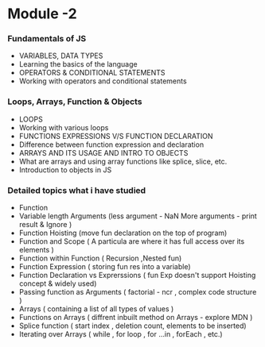 # Module -2 

### Fundamentals of JS
- VARIABLES, DATA TYPES
- Learning the basics of the language
- OPERATORS & CONDITIONAL STATEMENTS 
- Working with operators and conditional statements 


### Loops, Arrays, Function & Objects
- LOOPS
- Working with various loops
- FUNCTIONS EXPRESSIONS V/S FUNCTION DECLARATION 
- Difference between  function expression and declaration 
- ARRAYS AND ITS USAGE AND INTRO TO OBJECTS
- What are arrays and using array functions like splice, slice, etc.
- Introduction to objects in JS


### Detailed topics what i have studied

- Function 
- Variable length Arguments (less argument - NaN More arguments - print result & Ignore )
- Function Hoisting  (move fun declaration on the top of program)
- Function and Scope ( A particula are where it has full access over its elements )
- Function within Function ( Recursion ,Nested fun)
- Function Expression ( storing fun res into a variable)
- Function Declaration vs Exprerssions ( fun Exp doesn't support Hoisting concept & widely used)
- Passing function as Arguments ( factorial - ncr , complex code structure )
- Arrays ( containing a list of all types of values )
- Functions on Arrays   ( diffrent inbuilt method on Arrays - explore  MDN )
- Splice function       ( start index , deletion count, elements to be inserted)
- Iterating over Arrays  ( while , for loop , for ...in , forEach , etc.)
